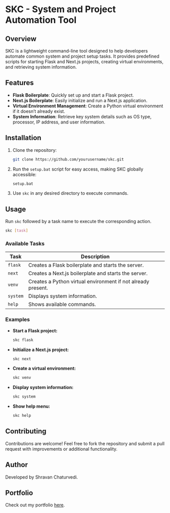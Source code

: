 # SKC - System and Project Automation Tool

## Overview
SKC is a lightweight command-line tool designed to help developers automate common system and project setup tasks. It provides predefined scripts for starting Flask and Next.js projects, creating virtual environments, and retrieving system information.

## Features
- **Flask Boilerplate**: Quickly set up and start a Flask project.
- **Next.js Boilerplate**: Easily initialize and run a Next.js application.
- **Virtual Environment Management**: Create a Python virtual environment if it doesn’t already exist.
- **System Information**: Retrieve key system details such as OS type, processor, IP address, and user information.

## Installation
1. Clone the repository:
   ```sh
   git clone https://github.com/yourusername/skc.git
   ```
2. Run the `setup.bat` script for easy access, making SKC globally accessible:
   ```sh
   setup.bat
   ```
3. Use `skc` in any desired directory to execute commands.

## Usage
Run `skc` followed by a task name to execute the corresponding action.

```sh
skc [task]
```

### Available Tasks
| Task   | Description |
|--------|-------------|
| `flask`  | Creates a Flask boilerplate and starts the server. |
| `next`   | Creates a Next.js boilerplate and starts the server. |
| `venv`   | Creates a Python virtual environment if not already present. |
| `system` | Displays system information. |
| `help`   | Shows available commands. |

### Examples
- **Start a Flask project:**
  ```sh
  skc flask
  ```
- **Initialize a Next.js project:**
  ```sh
  skc next
  ```
- **Create a virtual environment:**
  ```sh
  skc venv
  ```
- **Display system information:**
  ```sh
  skc system
  ```
- **Show help menu:**
  ```sh
  skc help
  ```

## Contributing
Contributions are welcome! Feel free to fork the repository and submit a pull request with improvements or additional functionality.


## Author
Developed by Shravan Chaturvedi.

## Portfolio
Check out my portfolio [here](https://portfolio-shravan-s-projects-f0f07f2c.vercel.app/).

